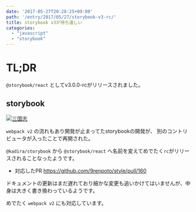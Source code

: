 ```yaml
---
date: '2017-05-27T20:28:25+09:00'
path: '/entry/2017/05/27/storybook-v3-rc/'
title: storybook v3が待ち遠しい
categories:
  - "javascript"
  - "storybook"
---
```

# TL;DR

`@storybook/react` としてv3.0.0-rcがリリースされました。

## storybook

[![三国志](http://tiqav.com/1yr.th.jpg)](http://tiqav.com/1yr)

`webpack v2` の流れもあり開発が止まってたstorybookの開発が、
別のコントリビュータが入ったことで再開された。

`@kadira/storybook` から `@storybook/react` へ名前を変えてめでたく`rc`がリリースされることなったようです。

- 対応したPR <https://github.com/9renpoto/style/pull/160>

ドキュメントの更新はまだ遅れており細かな変更も追いかけてはいませんが、中身は大きく書き換わっているようです。

めでたく `webpack v2` にも対応しています。
